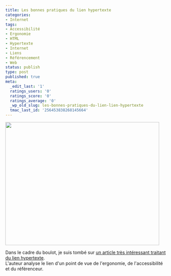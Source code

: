 ```yaml
---
title: Les bonnes pratiques du lien hypertexte
categories:
- Internet
tags:
- Accessibilité
- Ergonomie
- HTML
- Hypertexte
- Internet
- Liens
- Référencement
- Web
status: publish
type: post
published: true
meta:
  _edit_last: '1'
  ratings_users: '0'
  ratings_score: '0'
  ratings_average: '0'
  _wp_old_slug: les-bonnes-pratiques-du-lien-lien-hypertexte
  tmac_last_id: '256453838268145664'
---
```

<p><img class="alignnone size-full wp-image-2328" title="Cliquez-ici" src="https://dlgjp9x71cipk.cloudfront.net/2010/07/cliquez-ici.gif" alt="" width="479" height="384" /></p>
<p>Dans le cadre du boulot, je suis tombé sur <a title="Article traitant du lien hypertexte" href="https://www.my.epokhe.com/2008/11/04/bonnes-pratiques-liens-hypertextes/">un article très intéressant traitant du lien hypertexte</a>.<br />
L'auteur analyse le lien d'un point de vue de l'ergonomie, de l'accessibilité et du référenceur.</p>
